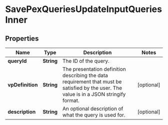 # SavePexQueriesUpdateInputQueriesInner

## Properties

| Name             | Type       | Description                                                                                                                              | Notes      |
| ---------------- | ---------- | ---------------------------------------------------------------------------------------------------------------------------------------- | ---------- |
| **queryId**      | **String** | The ID of the query.                                                                                                                     |            |
| **vpDefinition** | **String** | The presentation definition describing the data requirement that must be satisfied by the user. The value is in a JSON stringify format. | [optional] |
| **description**  | **String** | An optional description of what the query is used for.                                                                                   | [optional] |
